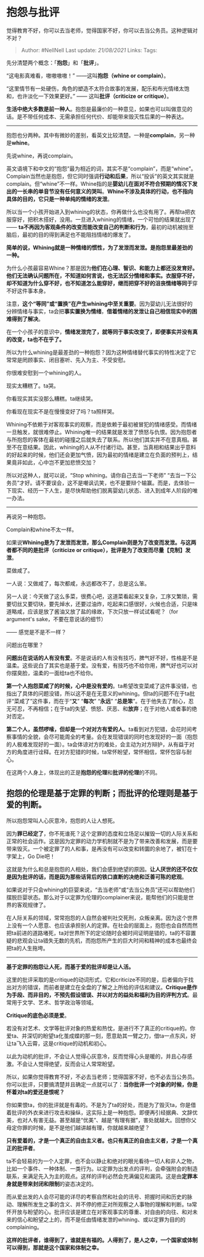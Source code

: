 # 抱怨与批评
觉得教育不好，你可以去当老师，觉得国家不好，你可以去当公务员。这种逻辑对不对？

> Author: #NellNell 
Last update: *21/08/2021* 
Links:
Tags: 



  

先分清楚两个概念：「**抱怨**」和「**批评**」。

“这电影真难看，嗷嗷嗷嗷！” ——这叫**抱怨（whine or complain）**。

“这里情节有一处硬伤，角色的塑造不太符合故事的发展，配乐和布光情绪太饱和，也许淡化一下效果更好。” —— 这叫**批评（criticize or critique）**。

**生活中绝大多数是前一种人**。抱怨是最廉价的一种意见，如果也可以叫做意见的话。是不带任何成本、无需承担任何代价、却能带来毁灭性后果的一种表达。

---

抱怨也分两种。其中有微妙的差别，看英文比较清楚。一种是**complain**，另一种是**whine**。

先说whine，再说complain。

英文语境下和中文的“抱怨”最为相近的词，其实不是“complain”，而是“whine”。Complain当然也是抱怨，但它同时强调**行动和后果**，所以“投诉”的英文其实就是complain。但“whine”不一样。Whine指的是**婴幼儿在面对不符合预期的情况下发出的一长串的单音节没有任何意义的哭叫**。**Whine不涉及具体的行动，也不指向具体的目的，它只是一种单纯的情绪的发泄**。

所以当一个小孩开始进入到whining的状态，你再做什么也没有用了。再帮ta把衣服穿好，把积木搭好，没用。一旦进入whining的情绪，一个可怕的结果就出现了—— **ta不再因为客观条件的改变而能改变自己的判断和行为**，最初的动机被抛至脑后，最初的目的得到满足也不能阻挡情绪的爆发了。

**简单的说，Whining就是一种情绪的惯性，为了发泄而发泄。是抱怨里最差劲的一种。**

为什么小孩最容易Whine？那是因为**他们在心理、智识、和能力上都还没发育好。**他们无法确认问题所在，不知道如何言说，**也无法区分情绪和事实**。衣服穿不好，却不知道为什么穿不好，也不知道怎么能穿好，继而把穿不好的沮丧情绪**等同于**穿不好这件事本身。

注意，**这个“等同”或“置换”在产生whining中至关重要**。因为婴幼儿无法很好的分辨情绪与事实，ta会把**事实置换为情绪**，**借着情绪的发泄让自己相信现实中的困难得到了解决**。

在一个小孩子的意识中，**情绪发泄完了，就等同于事实改变了，即便事实并没有真的改变，ta也不在乎了。**

所以为什么whining是最差劲的一种抱怨？因为这种情绪替代事实的特性决定了它常常是罔顾事实、闭目塞听、先入为主、不受安慰。

你很难安慰到一个whining的人。

现实太糟糕了。ta哭。

你看现实其实没那么糟糕。ta继续哭。

你看现在现实不是在慢慢变好了吗？ta照样哭。

Whining不依赖于对客观事实的观察，而是依赖于最初被冒犯的情绪感受。而情绪一旦触发，就很难停止。Whining唯一的结果就是发泄了愤怒与仇恨。因为抱怨者与所抱怨的客体在最初的碰撞之后就失去了联系。所以他们其实并不在意真相。甚至不在意结果。因此，whining的人从不付诸行动。甚至，当真相和结果出乎意料的好起来的时候，他们还会更加气愤，因为最初的情绪是建立在负面的预判上，结果竟非如此，心中岂不更加悲愤交加？

所以对这种人，就可以说，“Stop whining。请你自己去当一下老师” “去当一下公务员”才好。请不要误会，这不是嘲讽讥笑，也不是要辩个输赢。而是，去体验一下现实、经历一下人生，是尽快帮助他们脱离婴幼儿状态、进入到成年人阶段的唯一办法。

---

再说另一种抱怨。

Complain和whine不太一样。

如果说**Whining是为了发泄而发泄，那么Complain则是为了改变而发泄。与这两者都不同的是批评（criticize or critique），批评是为了改变而尽量【克制】发泄**。

菜做咸了。

一人说：又做咸了，每次都咸，永远都改不了，总是这么笨。

另一人说：今天做了这么多菜，很费心吧，这道菜看起来又复杂，工序又繁琐，需要切丝又要切块，要先焯水，还要过油炸，吃起来口感很好，火候也合适，只是味道略咸，应该是放了酱油又放了盐的缘故，下次只放一样试试看呢？（for argument's sake，不要在意说话的细节）

—— 感觉是不是不一样？

问题出在哪里？

**问题出在说话的人有没有爱**。不是说话的人有没有技巧，脾气好不好，性格是不是温柔。这些说白了其实也是基于爱。没有爱，有技巧也不给你用，脾气好也可以对你摆臭脸，温柔的一面给ta也不给你。

**第一个人抱怨菜咸了的时候，心中是没有爱的**。ta希望改变菜咸了这件事没错，也指出了具体的问题没错，所以这不是在无意义的whining。但ta的问题不在于ta批评“菜咸了”这件事，而在于“**又**” “**每次**” “**永远**” “**总是笨**”。在于他失去了耐心，忍无可忍，不再相信；在于ta的失望、愤怒、厌恶、和**放弃**；在于对他人或者事的绝对否定。

**第二个人，虽然啰嗦，但却是一个对对方有爱的人**。ta看到对方犯错，会花时间考察事情的全貌，会尽可能周全的考量。会在发现错误的同时也发现好的一面（抱怨的人极难发现好的一面）。ta会体谅对方的难处，会主动为对方辩护，从有益于对方的角度进行诠释。在对方犯错的时候，ta常怀盼望，常怀相信，常怀包容与耐心。

在这两个人身上，体现出的正是**抱怨的伦理**和**批评的伦理**的不同。

## 抱怨的伦理是基于定罪的判断；而批评的伦理则是基于爱的判断。

所以抱怨常叫人心灰意冷，抱怨的人让人想死。

因为**罪已经定了**，你不死谁死？这个定罪的态度和立场足以摧毁一切的人际关系和正常的社会运作。这是因为定罪的动力学机制就不是为了带来改善和发展，而是要带来毁灭。一个被定罪了的人和事，是再没有可以改变和转圜的余地了，被钉在十字架上，Go Die吧！

这就是为什么和总是抱怨的人相处，我们会感到绝望的原因。**让人厌世的还不仅仅是因为批评的话，而是因为那些话背后的铁口直断的决绝和泛善可陈的悲观**。

如果说对于只会whining的巨婴来说，“去当老师”或“去当公务员”还可以帮助他们摆脱巨婴状态。那么对于以定罪为伦理的complainer来说，能帮他们的只能是世界的客观规律了。

在人际关系的领域，常常抱怨的人自然会被判社交死刑，众叛亲离。因为这个世界上没有一个人愿意、也应该承担别人的定罪。在社会的层面上，抱怨也会自然而然把ta前进的道路堵死，ta对世界所下的定论随时会被时间证明是错的，ta的不容置疑的悲观会让ta错失无数的先机，而抱怨所产生的巨大时间和精神的成本也最终会把ta的人生拖垮。

---

**基于定罪的抱怨让人死，而基于爱的批评却是让人活。**

这里的批评采取的是critique的动词形式，它和criticize不同的是，后者偏向于找出对方的错误，而前者是建立在全盘的了解之上所给的评估和建议。**Critique是作为手段、而非目的，不预先假设错误、并以对方的益处和福利为目的评判方式**。最常用于文学、艺术、哲学政治等领域。

**Critique的底色必须是爱**。

若没有对艺术、文学等批评对象的热爱和热忱，是进行不了真正的critique的。你爱ta、并深切的盼望ta化茧成蝶的那一刻，愿意助其一臂之力，借ta一点东风，好让ta飞入云霄，这是critique的动机和初心。

以此为动机的批评，不会让人觉得心灰意冷，反而觉得心头是暖的，并且心存感激。不会让人觉得绝望，反而会让人常常盼望。

所以，如果你觉得教育不好，不必去当老师；觉得国家不好，也不必去当公务员。你可以批评，只要搞清楚并且确定一点就可以了：**当你批评一个对象的时候，你是怀着对ta的爱还是恨呢？**

你如果恨ta，你的批评就是有毒的。不是为了ta的好处，而是为了毁灭ta，你是借着批评的外衣来进行攻击和操纵，这实际上是一种抱怨。即便再引经据典、文辞优美，也对人有害无益。甚至越是“优美”、越是“有理有据”，害处就越大。回想你父母定你罪的时候，是不是他们越讲越有理，你就越来越绝望？

**只有爱着的，才是一个真正的自由主义者。也只有真正的自由主义者，才是一个真正的批评者**。

ta不会轻易的为一个人定罪，也不会以静止和绝对的眼光看待一切人和非人之物，比如一个事件、一种体制、一类行为。以定罪为出发点的评判，会牵强附会的制造联系，来满足先入为主的观点。这样的评判必然会充满偏见和漏洞。这是由**定罪本身就是带来封闭和限制**的姿态决定的。

而从爱出发的人会尽可能的详尽的考察自然和社会的讯号、把握时间和历史的脉动、理解所发生之事的含义、并不停的修正对所观察之人事物的理解和判断。ta常怀开放与盼望的心。批评应该是建立在对客观事实的尊重、对自由的向往、和对未来的信心和盼望之上的，而不是任由情绪发泄的whining、或以定罪为目的的complaining。

**这样的批评者，谁得到了，谁就是有福的。人得到了，是人之幸，一个国家或体制可以得到，那就是这个国家和体制之幸。**